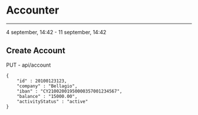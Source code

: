 # Accounter

- - - -
4 september, 14:42 - 11 september, 14:42


## Create Account
PUT - api/account
```
{
    "id" : 20100123123,
    "company" : "Bellagio",
    "iban" : "CY21002001950000357001234567",
    "balance" : "15000.00",
    "activityStatus" : "active"
}
```